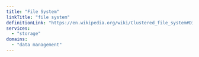 ```yaml
---
title: "File System"
linkTitle: "file system"
definitionLink: "https://en.wikipedia.org/wiki/Clustered_file_system#Distributed_file_systems"
services:
  - "storage"
domains:
  - "data management"
---
```


